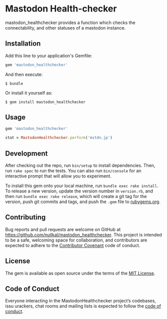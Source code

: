 # Mastodon Health-checker

mastodon_healthchecker provides a function which checks the connectability,
and other statuses of a mastodon instance.


## Installation

Add this line to your application's Gemfile:

```ruby
gem 'mastodon_healthchecker'
```

And then execute:

    $ bundle

Or install it yourself as:

    $ gem install mastodon_healthchecker

## Usage

```ruby
gem 'mastodon_healthchecker'

stat = MastodonHealthchecker.perform('mstdn.jp')
```

## Development

After checking out the repo, run `bin/setup` to install dependencies. Then,
run `rake spec` to run the tests. You can also run `bin/console` for an
interactive prompt that will allow you to experiment.

To install this gem onto your local machine, run `bundle exec rake install`.
To release a new version, update the version number in `version.rb`, and then
run `bundle exec rake release`, which will create a git tag for the version,
push git commits and tags, and push the `.gem` file to
[rubygems.org](https://rubygems.org).

## Contributing

Bug reports and pull requests are welcome on GitHub at
https://github.com/nullkal/mastodon_healthchecker. This project is intended to
be a safe, welcoming space for collaboration, and contributors are expected to
adhere to the [Contributor Covenant](http://contributor-covenant.org) code of
conduct.

## License

The gem is available as open source under the terms of the
[MIT License](http://opensource.org/licenses/MIT).

## Code of Conduct

Everyone interacting in the MastodonHealthchecker project’s codebases, issu
urackers, chat rooms and mailing lists is expected to follow the
[code of conduct](https://github.com/[USERNAME]/mastodon_healthchecker/blob/master/CODE_OF_CONDUCT.md).
